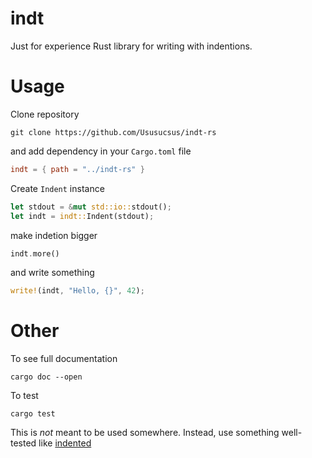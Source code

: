 # indt

Just for experience Rust library for writing with indentions.

# Usage

Clone repository

```git
git clone https://github.com/Ususucsus/indt-rs
```

and add dependency in your `Cargo.toml` file

```toml
indt = { path = "../indt-rs" }
```

Create `Indent` instance

```rust
let stdout = &mut std::io::stdout();
let indt = indt::Indent(stdout);
```

make indetion bigger 

```rust
indt.more()
```

 and write something

```rust
write!(indt, "Hello, {}", 42);
```

# Other

To see full documentation 

```
cargo doc --open
```

To test

```
cargo test
```

This is *not* meant to be used somewhere. 
Instead, use something well-tested like [indented](https://crates.io/crates/indenter/)